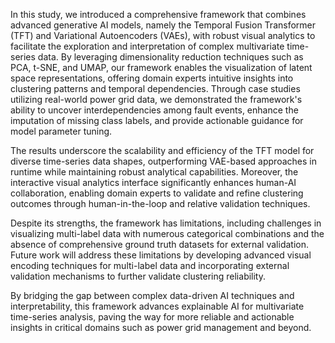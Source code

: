 
In this study, we introduced a comprehensive framework that combines advanced generative AI models, namely the Temporal Fusion Transformer (TFT) and Variational Autoencoders (VAEs), with robust visual analytics to facilitate the exploration and interpretation of complex multivariate time-series data. By leveraging dimensionality reduction techniques such as PCA, t-SNE, and UMAP, our framework enables the visualization of latent space representations, offering domain experts intuitive insights into clustering patterns and temporal dependencies. Through case studies utilizing real-world power grid data, we demonstrated the framework's ability to uncover interdependencies among fault events, enhance the imputation of missing class labels, and provide actionable guidance for model parameter tuning.

The results underscore the scalability and efficiency of the TFT model for diverse time-series data shapes, outperforming VAE-based approaches in runtime while maintaining robust analytical capabilities. Moreover, the interactive visual analytics interface significantly enhances human-AI collaboration, enabling domain experts to validate and refine clustering outcomes through human-in-the-loop and relative validation techniques.

Despite its strengths, the framework has limitations, including challenges in visualizing multi-label data with numerous categorical combinations and the absence of comprehensive ground truth datasets for external validation. Future work will address these limitations by developing advanced visual encoding techniques for multi-label data and incorporating external validation mechanisms to further validate clustering reliability.

By bridging the gap between complex data-driven AI techniques and interpretability, this framework advances explainable AI for multivariate time-series analysis, paving the way for more reliable and actionable insights in critical domains such as power grid management and beyond.

